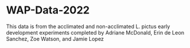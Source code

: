 # WAP-Data-2022
This data is from the acclimated and non-acclimated L. pictus early development experiments completed by Adriane McDonald, Erin de Leon Sanchez, Zoe Watson, and Jamie Lopez
